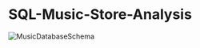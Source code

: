 # SQL-Music-Store-Analysis

![MusicDatabaseSchema](https://github.com/user-attachments/assets/7ecb436d-6f78-4df6-aa21-5896d64eca7f)
